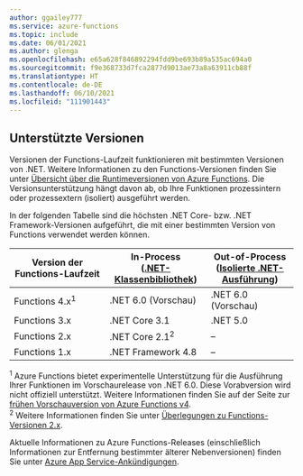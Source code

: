 ```yaml
---
author: ggailey777
ms.service: azure-functions
ms.topic: include
ms.date: 06/01/2021
ms.author: glenga
ms.openlocfilehash: e65a628f846892294fdd9be693b89a535ac694a0
ms.sourcegitcommit: f9e368733d7fca2877d9013ae73a8a63911cb88f
ms.translationtype: HT
ms.contentlocale: de-DE
ms.lasthandoff: 06/10/2021
ms.locfileid: "111901443"
---
```

## <a name="supported-versions"></a>Unterstützte Versionen

Versionen der Functions-Laufzeit funktionieren mit bestimmten Versionen von .NET. Weitere Informationen zu den Functions-Versionen finden Sie unter [Übersicht über die Runtimeversionen von Azure Functions](../articles/azure-functions/functions-versions.md). Die Versionsunterstützung hängt davon ab, ob Ihre Funktionen prozessintern oder prozessextern (isoliert) ausgeführt werden. 

In der folgenden Tabelle sind die höchsten .NET Core- bzw. .NET Framework-Versionen aufgeführt, die mit einer bestimmten Version von Functions verwendet werden können. 

| Version der Functions-Laufzeit | In-Process<br/>([.NET-Klassenbibliothek](../articles/azure-functions/functions-dotnet-class-library.md)) | Out-of-Process<br/>([Isolierte .NET-Ausführung](../articles/azure-functions/dotnet-isolated-process-guide.md)) |
| ---- | ---- | --- |
| Functions 4.x<sup>1</sup> | .NET 6.0 (Vorschau)| .NET 6.0 (Vorschau) |
| Functions 3.x | .NET Core 3.1 | .NET 5.0 |
| Functions 2.x | .NET Core 2.1<sup>2</sup> | – |
| Functions 1.x | .NET Framework 4.8 | – |

<sup>1</sup> Azure Functions bietet experimentelle Unterstützung für die Ausführung Ihrer Funktionen im Vorschaurelease von .NET 6.0. Diese Vorabversion wird nicht offiziell unterstützt. Weitere Informationen finden Sie auf der Seite zur [frühen Vorschauversion von Azure Functions v4](https://aka.ms/functions-dotnet6earlypreview-wiki).  
<sup>2</sup> Weitere Informationen finden Sie unter [Überlegungen zu Functions-Versionen 2.x](../articles/azure-functions/functions-dotnet-class-library.md#functions-v2x-considerations).   

Aktuelle Informationen zu Azure Functions-Releases (einschließlich Informationen zur Entfernung bestimmter älterer Nebenversionen) finden Sie unter [Azure App Service-Ankündigungen](https://github.com/Azure/app-service-announcements/issues).
